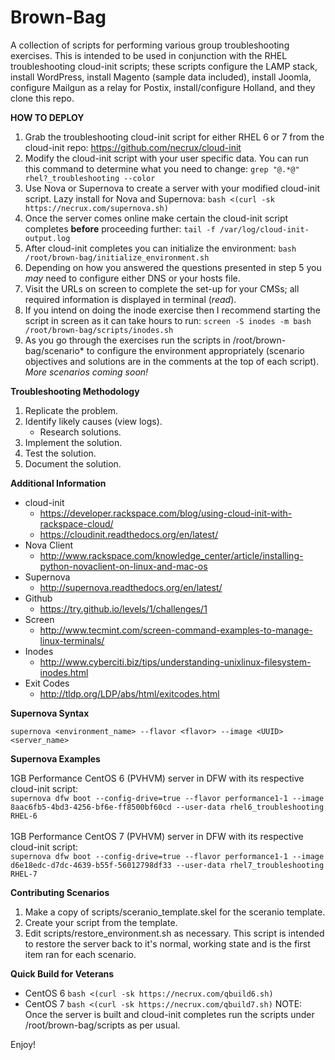 # Brown-Bag
A collection of scripts for performing various group troubleshooting exercises. This is intended to be used in conjunction with the RHEL troubleshooting cloud-init scripts; these scripts configure the LAMP stack, install WordPress, install Magento (sample data included), install Joomla, configure Mailgun as a relay for Postix, install/configure Holland, and they clone this repo.

**HOW TO DEPLOY**

1. Grab the troubleshooting cloud-init script for either RHEL 6 or 7 from the cloud-init repo: https://github.com/necrux/cloud-init
2. Modify the cloud-init script with your user specific data. You can run this command to determine what you need to change: ```grep "@.*@" rhel?_troubleshooting --color```
3. Use Nova or Supernova to create a server with your modified cloud-init script. Lazy install for Nova and Supernova: ```bash <(curl -sk https://necrux.com/supernova.sh)```
4. Once the server comes online make certain the cloud-init script completes **before** proceeding further: ```tail -f /var/log/cloud-init-output.log```
5. After cloud-init completes you can initialize the environment: ```bash /root/brown-bag/initialize_environment.sh```
6. Depending on how you answered the questions presented in step 5 you *may* need to configure either DNS or your hosts file.
7. Visit the URLs on screen to complete the set-up for your CMSs; all required information is displayed in terminal (*read*).
8. If you intend on doing the inode exercise then I recommend starting the script in screen as it can take hours to run: ```screen -S inodes -m bash /root/brown-bag/scripts/inodes.sh```
9. As you go through the exercises run the scripts in /root/brown-bag/scenario* to configure the environment appropriately (scenario objectives and solutions are in the comments at the top of each script).<br>_More scenarios coming soon!_

**Troubleshooting Methodology**

1. Replicate the problem.
2. Identify likely causes (view logs).
   * Research solutions.
3. Implement the solution.
4. Test the solution.
5. Document the solution.

**Additional Information**
* cloud-init
   - https://developer.rackspace.com/blog/using-cloud-init-with-rackspace-cloud/
   - https://cloudinit.readthedocs.org/en/latest/
* Nova Client
   - http://www.rackspace.com/knowledge_center/article/installing-python-novaclient-on-linux-and-mac-os
* Supernova
   - http://supernova.readthedocs.org/en/latest/
* Github
   - https://try.github.io/levels/1/challenges/1
* Screen
   - http://www.tecmint.com/screen-command-examples-to-manage-linux-terminals/
* Inodes
   - http://www.cyberciti.biz/tips/understanding-unixlinux-filesystem-inodes.html
* Exit Codes
   - http://tldp.org/LDP/abs/html/exitcodes.html

**Supernova Syntax**

```supernova <environment_name> --flavor <flavor> --image <UUID> <server_name>```

**Supernova Examples**

1GB Performance CentOS 6 (PVHVM) server in DFW with its respective cloud-init script:<br>
```supernova dfw boot --config-drive=true --flavor performance1-1 --image 8aac6fb5-4bd3-4256-bf6e-ff8500bf60cd --user-data rhel6_troubleshooting RHEL-6```<br><br>
1GB Performance CentOS 7 (PVHVM) server in DFW with its respective cloud-init script:<br>
```supernova dfw boot --config-drive=true --flavor performance1-1 --image d6e18edc-d7dc-4639-b55f-56012798df33 --user-data rhel7_troubleshooting RHEL-7```

**Contributing Scenarios**

1. Make a copy of scripts/sceranio_template.skel for the sceranio template.
2. Create your script from the template.
3. Edit scripts/restore_environment.sh as necessary. This script is intended to restore the server back to it's normal, working state and is the first item ran for each scenario.

**Quick Build for Veterans**

* CentOS 6 ```bash <(curl -sk https://necrux.com/qbuild6.sh)```
* CentOS 7 ```bash <(curl -sk https://necrux.com/qbuild7.sh)```
NOTE: Once the server is built and cloud-init completes run the scripts under /root/brown-bag/scripts as per usual.

Enjoy!
